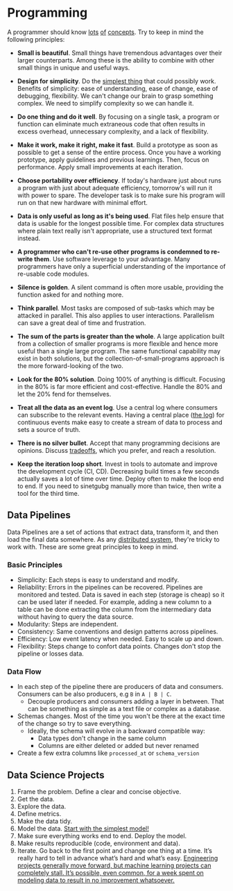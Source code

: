 # Programming

A programmer should know [lots](http://programmer.97things.oreilly.com/wiki/index.php/Contributions_Appearing_in_the_Book) [of](http://www.artima.com/weblogs/viewpost.jsp?thread=331531) [concepts](http://programmer.97things.oreilly.com/wiki/index.php/Other_Edited_Contributions). Try to keep in mind the following principles:

* **Small is beautiful**.
  Small things have tremendous advantages over their larger counterparts.
  Among these is the ability to combine with other small things in unique and useful ways.

* **Design for simplicity**.
  Do the [simplest thing](https://landing.google.com/sre/book/chapters/simplicity.html) that could possibly work.
  Benefits of simplicity: ease of understanding, ease of change, ease of debugging, flexibility.
  We can't change our brain to grasp something complex. We need to simplify complexity so we can handle it.

* **Do one thing and do it well**.
  By focusing on a single task, a program or function can eliminate much extraneous code that often results in excess overhead, unnecessary complexity, and a lack of flexibility.

* **Make it work, make it right, make it fast**.
  Build a prototype as soon as possible to get a sense of the entire process.
  Once you have a working prototype, apply guidelines and previous learnings. Then, focus on performance.
  Apply small improvements at each iteration.

* **Choose portability over efficiency**.
  If today's hardware just about runs a program with just about adequate efficiency, tomorrow's will run it with power to spare.
  The developer task is to make sure his program will run on that new hardware with minimal effort.

* **Data is only useful as long as it's being used**.
  Flat files help ensure that data is usable for the longest possible time.
  For complex data structures where plain text really isn't appropriate, use a structured text format instead.

* **A programmer who can't re-use other programs is condemned to re-write them**.
  Use software leverage to your advantage.
  Many programmers have only a superficial understanding of the importance of re-usable code modules.

* **Silence is golden**.
  A silent command is often more usable, providing the function asked for and nothing more.

* **Think parallel**.
  Most tasks are composed of sub-tasks which may be attacked in parallel.
  This also applies to user interactions.
  Parallelism can save a great deal of time and frustration.

* **The sum of the parts is greater than the whole**.
  A large application built from a collection of smaller programs is more flexible and hence more useful than a single large program.
  The same functional capability may exist in both solutions, but the collection-of-small-programs approach is the more forward-looking of the two.

* **Look for the 80% solution**.
  Doing 100% of anything is difficult.
  Focusing in the 80% is far more efficient and cost-effective.
  Handle the 80% and let the 20% fend for themselves.

* **Treat all the data as an event log**.
  Use a central log where consumers can subscribe to the relevant events.
  Having a central place \([the log](https://engineering.linkedin.com/distributed-systems/log-what-every-software-engineer-should-know-about-real-time-datas-unifying)\) for continuous events make easy to create a stream of data to process and sets a source of truth.

* **There is no silver bullet**.
  Accept that many programming decisions are opinions.
  Discuss [tradeoffs](https://twitter.com/kelseyhightower/status/774076482637312001), which you prefer, and reach a resolution.

* **Keep the iteration loop short**.
  Invest in tools to automate and improve the development cycle \(CI, CD\). Decreasing build times a few seconds actually saves a lot of time over time. Deploy often to make the loop end to end. If you need to sinetgubg manually more than twice, then write a tool for the third time.

## Data Pipelines

Data Pipelines are a set of actions that extract data, transform it, and then load the final data somewhere. As any [distributed system](https://www.somethingsimilar.com/2013/01/14/notes-on-distributed-systems-for-young-bloods/), they're tricky to work with. These are some great principles to keep in mind.

### Basic Principles

* Simplicity: Each steps is easy to understand and modify.
* Reliability: Errors in the pipelines can be recovered. Pipelines are monitored and tested. Data is saved in each step (storage is cheap) so it can be used later if needed. For example, adding a new column to a table can be done extracting the column from the intermediary data without having to query the data source.
* Modularity: Steps are independent.
* Consistency: Same conventions and design patterns across pipelines.
* Efficiency: Low event latency when needed. Easy to scale up and down.
* Flexibility: Steps change to confort data points. Changes don't stop the pipeline or losses data.

### Data Flow

* In each step of the pipeline there are producers of data and consumers. Consumers can be also producers, e.g `B` in `A | B | C`.
  * Decouple producers and consumers adding a layer in between. That can be something as simple as a text file or complex as a database.
* Schemas changes. Most of the time you won't be there at the exact time of the change so try to save everything.
  * Ideally, the schema will evolve in a backward compatible way:
    * Data types don't change in the same column
    * Columns are either deleted or added but never renamed
* Create a few extra columns like `processed_at` or `schema_version`


## Data Science Projects

1. Frame the problem. Define a clear and concise objective.
1. Get the data.
1. Explore the data.
1. Define metrics.
1. Make the data tidy.
1. Model the data. [Start with the simplest model!](https://developers.google.com/machine-learning/guides/rules-of-ml/)
1. Make sure everything works end to end. Deploy the model.
1. Make results reproducible (code, environment and data).
1. Iterate. Go back to the first point and change one thing at a time. It’s really hard to tell in advance what’s hard and what’s easy. [Engineering projects generally move forward, but machine learning projects can completely stall. It’s possible, even common, for a week spent on modeling data to result in no improvement whatsoever.](https://medium.com/@l2k/why-are-machine-learning-projects-so-hard-to-manage-8e9b9cf49641)
